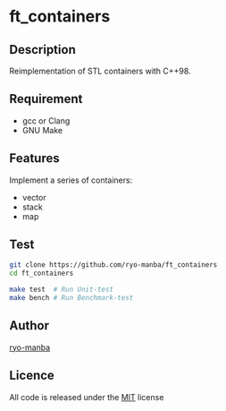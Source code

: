 # ft_containers

## Description
Reimplementation of STL containers with C++98.

## Requirement

- gcc or Clang
- GNU Make

## Features
Implement a series of containers: 
- vector
- stack
- map

## Test
```bash
git clone https://github.com/ryo-manba/ft_containers
cd ft_containers

make test  # Run Unit-test
make bench # Run Benchmark-test
```

## Author
[ryo-manba](https://twitter.com/ryo_manba)

## Licence

All code is released under the [MIT](https://github.com/ryo-manba/ft_containers/blob/main/LICENSE) license
